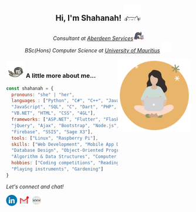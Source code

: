 <!-- [![Matrix SVG](https://raw.githubusercontent.com/rodrigograca31/rodrigograca31/master/matrix.svg)](https://www.youtube.com/watch?v=dQw4w9WgXcQ)  -->

<h2 align="center"> 
    Hi, I'm Shahanah! 
    <img src="./assets/cat.webp" width="50">
</h2>
<p align="center"><em>
Consultant at <a href="https://www.aberdeen-services.com/">Aberdeen Services</a><img src="./assets/work.gif" width="30"> 
</br> BSc(Hons) Computer Science at  <a href="https://uom.ac.mu/">University of Mauritius</a>
<img src="./assets/education.webp" width="30">
</em></p>

<!-- avatar -->
<img align='right' src="./assets/avatar.gif" width="200">


### <img src="./assets/spacecat.webp" width="50"> A little more about me...  

```javascript
const shahanah = {
  pronouns: "she" | "her",
  languages : ["Python", "C#", "C++", "Java", 
  "JavaScript", "SQL", "C", "Dart", "PHP", 
  "VB.NET", "HTML", "CSS", "4GL"],
  frameworks: ["ASP.NET", "Flutter", "Flask", 
  "jQuery", "Ajax", "Bootstrap", "Node.js", 
  "Firebase", "SSIS", "Sage X3"],
  tools: ["Linux", "Raspberry Pi"],
  skills: ["Web Development", "Mobile App Development", 
  "Database Design", "Object-Oriented Programming", 
  "Algorithm & Data Structures", "Computer Vision"],
  hobbies: ["Coding competitions", "Reading", 
  "Playing instruments", "Gardening"]
}
```


<p align="left">
  <i>Let's connect and chat!</i>
</p>
  <p align="ce">
    <a href="https://www.linkedin.com/in/shahanah-puttaroo/" alt="Linkedin"><img src="./assets/linkedin.png" width="30"></a>
    <a href="mailto:shahanahbp@gmail.com" alt="Contact me"><img src="./assets/mail.gif" width="30"></a>
    <a href="https://shahanah.netlify.app/" alt="My site"><img src="./assets/link.gif" width="30"></a>
  </p>


